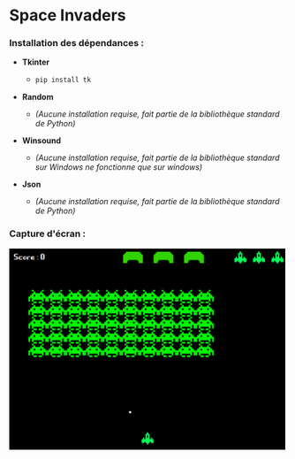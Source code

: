 # Space Invaders

### Installation des dépendances :

- **Tkinter**  
  - ```bash
    pip install tk
    ```

- **Random**  
  - *(Aucune installation requise, fait partie de la bibliothèque standard de Python)*

- **Winsound**  
  - *(Aucune installation requise, fait partie de la bibliothèque standard sur Windows ne fonctionne que sur windows)*

- **Json**  
  - *(Aucune installation requise, fait partie de la bibliothèque standard de Python)*

### Capture d'écran : 

<img src="markdown_doc/space_invaders.png" alt="Capture d'écran du jeu" width="500"/>
